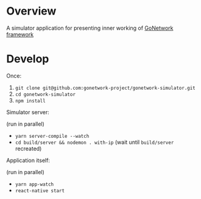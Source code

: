 # Overview

A simulator application for presenting inner working of [GoNetwork framework](https://github.com/gonetwork-project/gonetwork-framework/)

# Develop

Once:

1. `git clone git@github.com:gonetwork-project/gonetwork-simulator.git`
2. `cd gonetwork-simulator`
3. `npm install`

Simulator server:
 
(run in parallel)
 - `yarn server-compile --watch`
 - `cd build/server && nodemon . with-ip` (wait until `build/server` recreated)

 Application itself:

(run in parallel)
 - `yarn app-watch`
 - `react-native start`